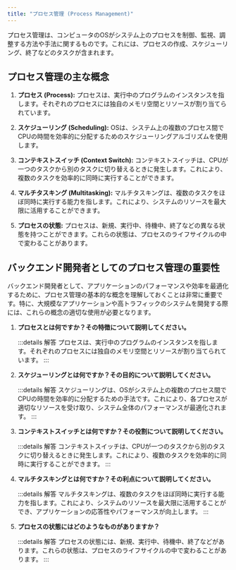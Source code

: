 ```yaml
---
title: "プロセス管理 (Process Management)"
---
```

プロセス管理は、コンピュータのOSがシステム上のプロセスを制御、監視、調整する方法や手法に関するものです。これには、プロセスの作成、スケジューリング、終了などのタスクが含まれます。

## プロセス管理の主な概念

1. **プロセス (Process):** プロセスは、実行中のプログラムのインスタンスを指します。それぞれのプロセスには独自のメモリ空間とリソースが割り当てられています。

2. **スケジューリング (Scheduling):** OSは、システム上の複数のプロセス間でCPUの時間を効率的に分配するためのスケジューリングアルゴリズムを使用します。

3. **コンテキストスイッチ (Context Switch):** コンテキストスイッチは、CPUが一つのタスクから別のタスクに切り替えるときに発生します。これにより、複数のタスクを効率的に同時に実行することができます。

4. **マルチタスキング (Multitasking):** マルチタスキングは、複数のタスクをほぼ同時に実行する能力を指します。これにより、システムのリソースを最大限に活用することができます。

5. **プロセスの状態:** プロセスは、新規、実行中、待機中、終了などの異なる状態を持つことができます。これらの状態は、プロセスのライフサイクルの中で変わることがあります。

## バックエンド開発者としてのプロセス管理の重要性

バックエンド開発者として、アプリケーションのパフォーマンスや効率を最適化するために、プロセス管理の基本的な概念を理解しておくことは非常に重要です。特に、大規模なアプリケーションや高トラフィックのシステムを開発する際には、これらの概念の適切な使用が必要となります。

1. **プロセスとは何ですか？その特徴について説明してください。**

    :::details 解答
    プロセスは、実行中のプログラムのインスタンスを指します。それぞれのプロセスには独自のメモリ空間とリソースが割り当てられています。
    :::

2. **スケジューリングとは何ですか？その目的について説明してください。**

    :::details 解答
    スケジューリングは、OSがシステム上の複数のプロセス間でCPUの時間を効率的に分配するための手法です。これにより、各プロセスが適切なリソースを受け取り、システム全体のパフォーマンスが最適化されます。
    :::

3. **コンテキストスイッチとは何ですか？その役割について説明してください。**

    :::details 解答
    コンテキストスイッチは、CPUが一つのタスクから別のタスクに切り替えるときに発生します。これにより、複数のタスクを効率的に同時に実行することができます。
    :::

4. **マルチタスキングとは何ですか？その利点について説明してください。**

    :::details 解答
    マルチタスキングは、複数のタスクをほぼ同時に実行する能力を指します。これにより、システムのリソースを最大限に活用することができ、アプリケーションの応答性やパフォーマンスが向上します。
    :::

5. **プロセスの状態にはどのようなものがありますか？**

    :::details 解答
    プロセスの状態には、新規、実行中、待機中、終了などがあります。これらの状態は、プロセスのライフサイクルの中で変わることがあります。
    :::

